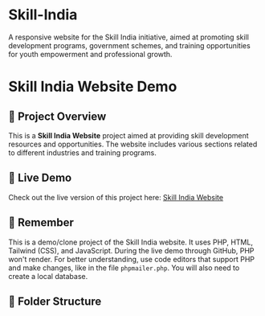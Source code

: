 # Skill-India
A responsive website for the Skill India initiative, aimed at promoting skill development programs, government schemes, and training opportunities for youth empowerment and professional growth.

# Skill India Website Demo

## 📌 Project Overview
This is a **Skill India Website** project aimed at providing skill development resources and opportunities. The website includes various sections related to different industries and training programs.

## 🚀 Live Demo
Check out the live version of this project here:
[Skill India Website](https://github.com/Retik29/Skill-India-Website)

## 🔔 Remember
This is a demo/clone project of the Skill India website. It uses PHP, HTML, Tailwind (CSS), and JavaScript. During the live demo through GitHub, PHP won't render. For better understanding, use code editors that support PHP and make changes, like in the file `phpmailer.php`. You will also need to create a local database.

## 📂 Folder Structure
